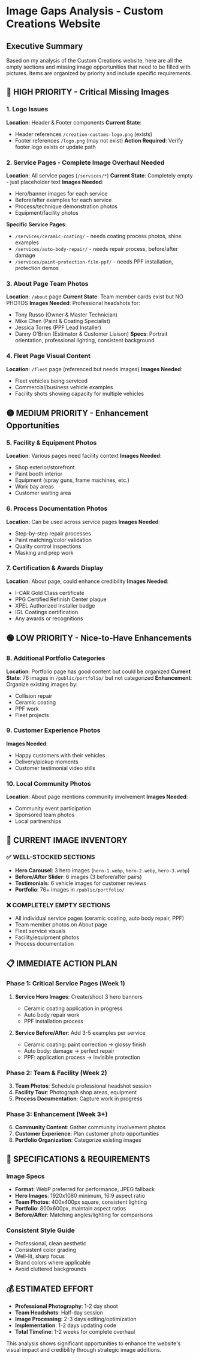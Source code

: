 # Image Gaps Analysis - Custom Creations Website

## Executive Summary
Based on my analysis of the Custom Creations website, here are all the empty sections and missing image opportunities that need to be filled with pictures. Items are organized by priority and include specific requirements.

## 🔴 HIGH PRIORITY - Critical Missing Images

### 1. Logo Issues
**Location**: Header & Footer components
**Current State**: 
- Header references `/creation-customs-logo.png` (exists)
- Footer references `/logo.png` (may not exist)
**Action Required**: Verify footer logo exists or update path

### 2. Service Pages - Complete Image Overhaul Needed
**Location**: All service pages (`/services/*`)
**Current State**: Completely empty - just placeholder text
**Images Needed**:
- Hero/banner images for each service
- Before/after examples for each service
- Process/technique demonstration photos
- Equipment/facility photos

**Specific Service Pages**:
- `/services/ceramic-coating/` - needs coating process photos, shine examples
- `/services/auto-body-repair/` - needs repair process, before/after damage
- `/services/paint-protection-film-ppf/` - needs PPF installation, protection demos

### 3. About Page Team Photos
**Location**: `/about` page
**Current State**: Team member cards exist but NO PHOTOS
**Images Needed**: Professional headshots for:
- Tony Russo (Owner & Master Technician)
- Mike Chen (Paint & Coating Specialist) 
- Jessica Torres (PPF Lead Installer)
- Danny O'Brien (Estimator & Customer Liaison)
**Specs**: Portrait orientation, professional lighting, consistent background

### 4. Fleet Page Visual Content
**Location**: `/fleet` page (referenced but needs images)
**Images Needed**: 
- Fleet vehicles being serviced
- Commercial/business vehicle examples
- Facility shots showing capacity for multiple vehicles

## 🟡 MEDIUM PRIORITY - Enhancement Opportunities

### 5. Facility & Equipment Photos
**Location**: Various pages need facility context
**Images Needed**:
- Shop exterior/storefront
- Paint booth interior
- Equipment (spray guns, frame machines, etc.)
- Work bay areas
- Customer waiting area

### 6. Process Documentation Photos
**Location**: Can be used across service pages
**Images Needed**:
- Step-by-step repair processes
- Paint matching/color validation
- Quality control inspections
- Masking and prep work

### 7. Certification & Awards Display
**Location**: About page, could enhance credibility
**Images Needed**:
- I-CAR Gold Class certificate
- PPG Certified Refinish Center plaque
- XPEL Authorized Installer badge
- IGL Coatings certification
- Any awards or recognitions

## 🟢 LOW PRIORITY - Nice-to-Have Enhancements

### 8. Additional Portfolio Categories
**Location**: Portfolio page has good content but could be organized
**Current State**: 76 images in `/public/portfolio/` but not categorized
**Enhancement**: Organize existing images by:
- Collision repair
- Ceramic coating
- PPF work
- Fleet projects

### 9. Customer Experience Photos
**Images Needed**:
- Happy customers with their vehicles
- Delivery/pickup moments
- Customer testimonial video stills

### 10. Local Community Photos
**Location**: About page mentions community involvement
**Images Needed**:
- Community event participation
- Sponsored team photos
- Local partnerships

## 📸 CURRENT IMAGE INVENTORY

### ✅ WELL-STOCKED SECTIONS
- **Hero Carousel**: 3 hero images (`hero-1.webp`, `hero-2.webp`, `hero-3.webp`)
- **Before/After Slider**: 6 images (3 before/after pairs)
- **Testimonials**: 6 vehicle images for customer reviews
- **Portfolio**: 76+ images in `/public/portfolio/`

### ❌ COMPLETELY EMPTY SECTIONS
- All individual service pages (ceramic coating, auto body repair, PPF)
- Team member photos on About page
- Fleet service visuals
- Facility/equipment photos
- Process documentation

## 📋 IMMEDIATE ACTION PLAN

### Phase 1: Critical Service Pages (Week 1)
1. **Service Hero Images**: Create/shoot 3 hero banners
   - Ceramic coating application in progress
   - Auto body repair work
   - PPF installation process

2. **Service Before/After**: Add 3-5 examples per service
   - Ceramic coating: paint correction → glossy finish
   - Auto body: damage → perfect repair
   - PPF: application process → invisible protection

### Phase 2: Team & Facility (Week 2)
3. **Team Photos**: Schedule professional headshot session
4. **Facility Tour**: Photograph shop areas, equipment
5. **Process Documentation**: Capture work in progress

### Phase 3: Enhancement (Week 3+)
6. **Community Content**: Gather community involvement photos
7. **Customer Experience**: Plan customer photo opportunities
8. **Portfolio Organization**: Categorize existing images

## 🎯 SPECIFICATIONS & REQUIREMENTS

### Image Specs
- **Format**: WebP preferred for performance, JPEG fallback
- **Hero Images**: 1920x1080 minimum, 16:9 aspect ratio
- **Team Photos**: 400x400px square, consistent lighting
- **Portfolio**: 800x600px, maintain aspect ratios
- **Before/After**: Matching angles/lighting for comparisons

### Consistent Style Guide
- Professional, clean aesthetic
- Consistent color grading
- Well-lit, sharp focus
- Brand colors where applicable
- Avoid cluttered backgrounds

## 💰 ESTIMATED EFFORT

- **Professional Photography**: 1-2 day shoot
- **Team Headshots**: Half-day session
- **Image Processing**: 2-3 days editing/optimization
- **Implementation**: 1-2 days updating code
- **Total Timeline**: 1-2 weeks for complete overhaul

This analysis shows significant opportunities to enhance the website's visual impact and credibility through strategic image additions.